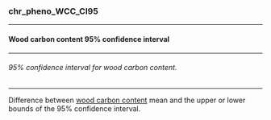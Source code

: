 ### chr_pheno_WCC_CI95



------
#### Wood carbon content 95% confidence interval



------
###### 95% confidence interval for wood carbon content.



------
Difference between [wood carbon content](./chr_pheno_WCC.md) mean and the upper or lower bounds of the 95% confidence interval.